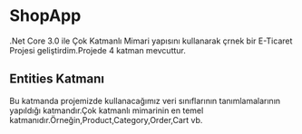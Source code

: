 # ShopApp
.Net Core 3.0 ile Çok Katmanlı Mimari yapısını kullanarak çrnek bir E-Ticaret Projesi geliştirdim.Projede 4 katman mevcuttur.

## Entities Katmanı
Bu katmanda projemizde kullanacağımız veri sınıflarının tanımlamalarının yapıldığı katmandır.Çok katmanlı mimarinin en temel katmanıdır.Örneğin,Product,Category,Order,Cart vb.

